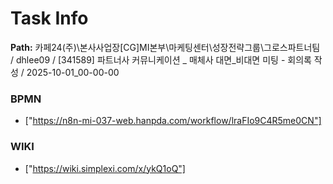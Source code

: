# Task Info

**Path:** 카페24(주)\본사사업장\[CG]MI본부\마케팅센터\성장전략그룹\그로스파트너팀 / dhlee09 / [341589] 파트너사 커뮤니케이션 _ 매체사 대면_비대면 미팅 - 회의록 작성 / 2025-10-01_00-00-00

### BPMN
- ["https://n8n-mi-037-web.hanpda.com/workflow/lraFIo9C4R5me0CN"]

### WIKI
- ["https://wiki.simplexi.com/x/ykQ1oQ"]

